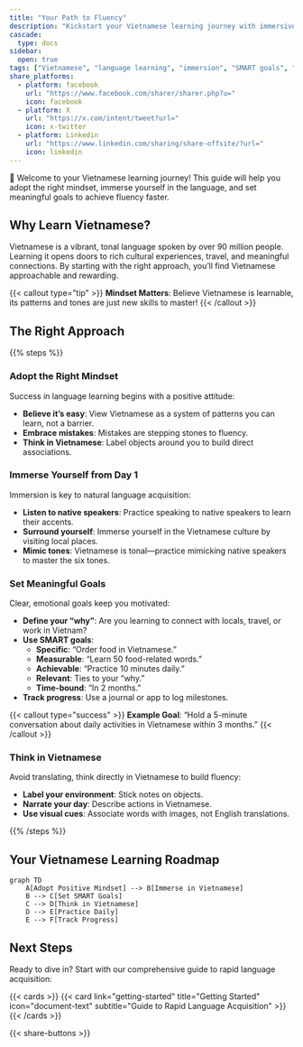 ```yaml
---
title: "Your Path to Fluency"
description: "Kickstart your Vietnamese learning journey with immersive techniques, SMART goals, and a positive mindset for rapid language acquisition."
cascade:
  type: docs
sidebar:
  open: true
tags: ["Vietnamese", "language learning", "immersion", "SMART goals", "pronunciation"]
share_platforms:
  - platform: facebook
    url: "https://www.facebook.com/sharer/sharer.php?u="
    icon: facebook
  - platform: X
    url: "https://x.com/intent/tweet?url="
    icon: x-twitter
  - platform: Linkedin
    url: "https://www.linkedin.com/sharing/share-offsite/?url="
    icon: linkedin
---
```


👋 Welcome to your Vietnamese learning journey! This guide will help you adopt the right mindset, immerse yourself in the language, and set meaningful goals to achieve fluency faster.

<!--more-->

## Why Learn Vietnamese?

Vietnamese is a vibrant, tonal language spoken by over 90 million people. Learning it opens doors to rich cultural experiences, travel, and meaningful connections. By starting with the right approach, you’ll find Vietnamese approachable and rewarding.

{{< callout type="tip" >}}
**Mindset Matters**: Believe Vietnamese is learnable, its patterns and tones are just new skills to master!
{{< /callout >}}

## The Right Approach

{{% steps %}}

### Adopt the Right Mindset

Success in language learning begins with a positive attitude:

- **Believe it’s easy**: View Vietnamese as a system of patterns you can learn, not a barrier.
- **Embrace mistakes**: Mistakes are stepping stones to fluency.
- **Think in Vietnamese**: Label objects around you to build direct associations.

### Immerse Yourself from Day 1

Immersion is key to natural language acquisition:

- **Listen to native speakers**: Practice speaking to native speakers to learn their accents.
- **Surround yourself**: Immerse yourself in the Vietnamese culture by visiting local places.
- **Mimic tones**: Vietnamese is tonal—practice mimicking native speakers to master the six tones.

### Set Meaningful Goals

Clear, emotional goals keep you motivated:

- **Define your “why”**: Are you learning to connect with locals, travel, or work in Vietnam?
- **Use SMART goals**:
  - **Specific**: “Order food in Vietnamese.”
  - **Measurable**: “Learn 50 food-related words.”
  - **Achievable**: “Practice 10 minutes daily.”
  - **Relevant**: Ties to your “why.”
  - **Time-bound**: “In 2 months.”
- **Track progress**: Use a journal or app to log milestones.

{{< callout type="success" >}}
**Example Goal**: “Hold a 5-minute conversation about daily activities in Vietnamese within 3 months.”
{{< /callout >}}

### Think in Vietnamese

Avoid translating, think directly in Vietnamese to build fluency:

- **Label your environment**: Stick notes on objects.
- **Narrate your day**: Describe actions in Vietnamese.
- **Use visual cues**: Associate words with images, not English translations.

{{% /steps %}}

## Your Vietnamese Learning Roadmap

```mermaid
graph TD
    A[Adopt Positive Mindset] --> B[Immerse in Vietnamese]
    B --> C[Set SMART Goals]
    C --> D[Think in Vietnamese]
    D --> E[Practice Daily]
    E --> F[Track Progress]
```

## Next Steps

Ready to dive in? Start with our comprehensive guide to rapid language acquisition:

{{< cards >}}
  {{< card link="getting-started" title="Getting Started" icon="document-text" subtitle="Guide to Rapid Language Acquisition" >}}
{{< /cards >}}

{{< share-buttons >}}